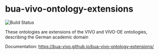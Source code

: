 # bua-vivo-ontology-extensions
![Build Status](https://github.com/BUA-VIVO/bua-vivo-ontology-extensions/workflows/Docs/badge.svg)

These ontologies are extensions of the VIVO and VIVO-DE ontoliogies, describing the German academic domain

Documentation: https://bua-vivo.github.io/bua-vivo-ontology-extensions/
